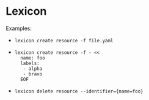# Lexicon

Examples:
- `lexicon create resource -f file.yaml`
- ```
  lexicon create resource -f - << 
    name: foo
    labels:
     - alpha
     - bravo
    EOF
    ```
- `lexicon delete resource --identifier={name=foo}`
